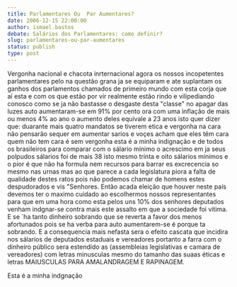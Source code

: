 ```yaml
---
title: Parlamentares Ou  Par Aumentares?
date: 2006-12-15 22:00:00
author: ismael.bastos
debate: Salários dos Parlamentares: como definir?
slug: parlamentares-ou-par-aumentares
status: publish 
type: post
---
```


Vergonha nacional e chacota inrternacional agora os nossos incopetentes parlamentares pelo na questão grana ja se equiparam e ate suplantam os ganhos dos parlamentos chamados de primeiro mundo com esta corja que aí esta e com os que estão por vir realmente estão rindo e vilipediando conosco como se ja não bastasse o desgaste desta "classe" no apagar das luzes auto aumentaram-se em 91% por cento ora com uma inflação de mais ou menos 4% ao ano o aumento deles equivale a 23 anos isto quer dizer que: duarante mais quatro mandatos se tiverem etica e vergonha na cara não pensarão sequer em aumentar sarios e voçes acham que eles têm cara quem não tem cara é sem vergonha esta é a minha indignação e de todos os brasileiros para comparar com o sálario mínimo o acrescimo em ja seus polpudos sálarios foi de mais 38 isto mesmo trinta e oito sálarios mínimos e o pior é que não ha formula nem recursos para barrar es excrecencia so mesmo nas urnas mas ao que parece a cada legislatura piora a falta de qualidade destes ratos pois não podemos chamar de homens estes despudorados e vis "Senhores. Então acada eleição que houver neste país devemos ter o maximo cuidado ao escolhermos nossos representantes para que em uma hora como esta pelos uns 10% dos senhores deputados venham indgnar-se contra mais este assalto em que a sociedade foi vitima. E se ´ha tanto dinheiro sobrando que se reverta a favor dos menos afortunados pois se ha verba para auto aumentarem-se é porque ta sobrando. E a consequencia mais nefasta sera o efeito cascata que incidira nos sálarios de deputados estaduais e vereadores portanto a farra com o dinheiro público sera estendido as (assembleias legislativas e camara de vereadores) com letras minusculas mesmo do tamanho das suaas éticas e letras MAIUSCULAS PARA AMALANDRAGEM E RAPINAGEM.  

Esta é a minha indgnação
